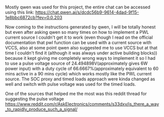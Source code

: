 Mostly qwen was used for this project, the entire chat can be accessed using this link: https://chat.qwen.ai/s/dcdc56b9-9614-4dad-9f15-1e8bbc6872cb?fev=0.0.203

Now coming to the instructions generated by qwen, I will be totally honest but even after asking qwen so many times on how to implement a PWL current source I couldn't get it to work (even though I read on the official documentation that pwl function can be used with a current source with VCCS, also at some point qwen also suggested me to use VCCS but at that time I couldn't find it (although it was always under active building blocks)) because it kept giving me completely wrong ways to implement it so I had to use a pulse voltage source of 24.494898V(approximately gives 6W power input) with a duty cycle of 66.6667%(approximately equivalent to 60 mins active in a 90 mins cycle) which works mostly like the PWL current source. The SOC proxy and timed loads approach were kinda changed as well and switch with pulse voltage was used for the timed loads.

One of the sources that helped me the most was this reddit thread for suggesting the pulse voltage https://www.reddit.com/r/AskElectronics/comments/s33dxv/is_there_a_way_to_rapidly_produce_such_a_signal/

